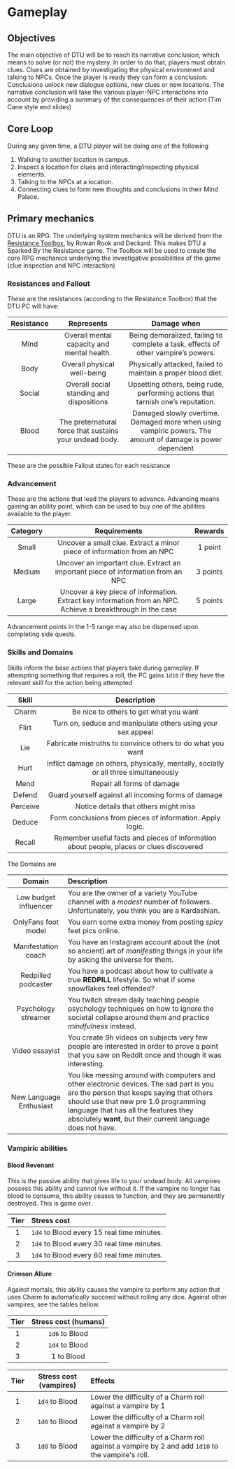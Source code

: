 # Gameplay

## Objectives

The main objective of DTU will be to reach its narrative conclusion, which means to solve (or not) the mystery. In order to do that, players must obtain clues. Clues are obtained by investigating the physical environment and talking to NPCs. Once the player is ready they can form a conclusion. Conclusions unlock new dialogue options, new clues or new locations. The narrative conclusion will take the various player-NPC interactions into account by providing a summary of the consequences of their action (Tim Cane style end slides)

## Core Loop

During any given time, a DTU player will be doing one of the following

1. Walking to another location in campus.
2. Inspect a location for clues and interacting/inspecting physical elements.
3. Talking to the NPCs at a location.
4. Connecting clues to form new thoughts and conclusions in their Mind Palace.

## Primary mechanics

DTU is an RPG. The underlying system mechanics will be derived from the [Resistance Toolbox](https://www.drivethrurpg.com/en/product/254150), by Rowan Rook and Deckard. This makes DTU a Sparked By the Resistance game. The Toolbox will be used to create the core RPG mechanics underlying the investigative possibilities of the game (clue inspection and NPC interaction)

### Resistances and Fallout

These are the resistances (according to the Resistance Toolbox) that the DTU PC will have:

| Resistance | Represents | Damage when |
|:---:|:---:|:---:|
| Mind | Overall mental capacity and mental health. | Being demoralized, failing to complete a task, effects of other vampire’s powers. |
| Body | Overall physical well-being | Physically attacked, failed to maintain a proper blood diet. |
| Social | Overall social standing and dispositions | Upsetting others, being rude, performing actions that tarnish one’s reputation. |
| Blood | The preternatural force that sustains your undead body. | Damaged slowly overtime. Damaged more when using vampiric powers. The amount of damage is power dependent |

These are the possible Fallout states for each resistance

### Advancement

These are the actions that lead the players to advance. Advancing means gaining an ability point, which can be used to buy one of the abilities available to the player.

| Category | Requirements | Rewards |
|:---:|:---:|:---:|
| Small | Uncover a small clue. Extract a minor piece of information from an NPC | 1 point |
| Medium | Uncover an important clue. Extract an important piece of information from an NPC | 3 points |
| Large | Uncover a key piece of information. Extract key information from an NPC. Achieve a breakthrough in the case | 5 points |

Advancement points in the 1-5 range may also be dispensed upon completing side quests.

### Skills and Domains

Skills inform the base actions that players take during gameplay. If attempting something that requires a roll, the PC gains `1d10` if they have the relevant skill for the action being attempted

| Skill | Description |
|:---:|:---:|
| Charm | Be nice to others to get what you want |
| Flirt | Turn on, seduce and manipulate others using your sex appeal |
| Lie | Fabricate mistruths to convince others to do what you want |
| Hurt | Inflict damage on others, physically, mentally, socially or all three simultaneously |
| Mend | Repair all forms of damage |
| Defend | Guard yourself against all incoming forms of damage |
| Perceive | Notice details that others might miss |
| Deduce | Form conclusions from pieces of information. Apply logic. |
| Recall | Remember useful facts and pieces of information about people, places or clues discovered |

The Domains are

| Domain | Description |
|:---:|:---|
| Low budget Influencer | You are the owner of a variety YouTube channel with a *modest* number of followers. Unfortunately, you think you are a Kardashian. |
| OnlyFans foot model | You earn some extra money from posting *spicy* feet pics online. |
| Manifestation coach | You have an Instagram account about the (not so ancient) art of *manifesting* things in your life by asking the universe for them. |
| Redpilled podcaster | You have a podcast about how to cultivate a true **REDPILL** lifestyle. So what if some snowflakes feel offended? |
| Psychology streamer | You twitch stream daily teaching people psychology techniques on how to ignore the societal collapse around them and practice *mindfulness* instead. |
| Video essayist | You create 9h videos on subjects very few people are interested in order to prove a point that you saw on Reddit once and though it was interesting. |
| New Language Enthusiast | You like messing around with computers and other electronic devices. The sad part is you are the person that keeps saying that others should use that new pre 1.0 programming language that has all the features they absolutely **want**, but their current language does not have. |

### Vampiric abilities

#### Blood Revenant

This is the passive ability that gives life to your undead body. All vampires possess this ability and cannot live without it. If the vampire no longer has blood to consume, this ability ceases to function, and they are permanently destroyed. This is game over.

|Tier | Stress cost |
|:---:|:---|
|1 |`1d4` to Blood every 15 real time minutes.|
|2 |`1d4` to Blood every 30 real time minutes.|
|3 |`1d4` to Blood every 60 real time minutes.|

#### Crimson Allure

Against mortals, this ability causes the vampire to perform any action that uses Charm to automatically succeed without rolling any dice. Against other vampires, see the tables bellow.

| Tier | Stress cost (humans) |
|:---:|:---:|
| 1 | `1d6` to Blood |
| 2 | `1d4` to Blood |
| 3 | 1 to Blood |

| Tier | Stress cost (vampires) | Effects |
|:---:|:---:|:---|
| 1 | `1d4` to Blood | Lower the difficulty of a Charm roll against a vampire by 1 |
| 2 | `1d6` to Blood | Lower the difficulty of a Charm roll against a vampire by 2 |
| 3 | `1d8` to Blood | Lower the difficulty of a Charm roll against a vampire by 2 and add `1d10` to the vampire's roll. |